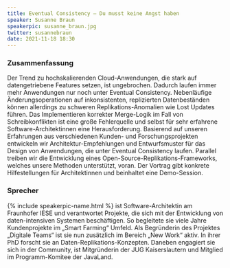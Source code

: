 ```yaml
---
title: Eventual Consistency – Du musst keine Angst haben
speaker: Susanne Braun
speakerpic: susanne_braun.jpg
twitter: susannebraun
date: 2021-11-18 18:30
---
```


### Zusammenfassung

Der Trend zu hochskalierenden Cloud-Anwendungen, die stark auf datengetriebene Features setzen, ist ungebrochen. Dadurch laufen immer mehr Anwendungen nur noch unter Eventual Consistency. Nebenläufige Änderungsoperationen auf inkonsistenten, replizierten Datenbeständen können allerdings zu schweren Replikations-Anomalien wie Lost Updates führen. Das Implementieren korrekter Merge-Logik im Fall von Schreibkonflikten ist eine große Fehlerquelle und selbst für sehr erfahrene Software-Architektinnen eine Herausforderung. Basierend auf unseren Erfahrungen aus verschiedenen Kunden- und Forschungsprojekten entwickeln wir Architektur-Empfehlungen und Entwurfsmuster für das Design von Anwendungen, die unter Eventual Consistency laufen. Parallel treiben wir die Entwicklung eines Open-Source-Replikations-Frameworks, welches unsere Methoden unterstützt, voran. Der Vortrag gibt konkrete Hilfestellungen für Architektinnen und beinhaltet eine Demo-Session.

### Sprecher

{% include speakerpic-name.html %} ist Software-Architektin am Fraunhofer IESE und verantwortet Projekte, die sich mit der Entwicklung von daten-intensiven Systemen beschäftigen. So begleitete sie viele Jahre Kundenprojekte im „Smart Farming“ Umfeld. Als Begründerin des Projektes „Digitale Teams“ ist sie nun zusätzlich im Bereich „New Work“ aktiv. In ihrer PhD forscht sie an Daten-Replikations-Konzepten. Daneben engagiert sie sich in der Community, ist Mitgründerin der JUG Kaiserslautern und Mitglied im Programm-Komitee der JavaLand.
